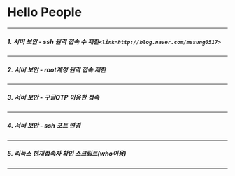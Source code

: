 # Hello People
----------------------------------------
##### 1. 서버 보안 - ssh 원격 접속 수 제한`<link=http://blog.naver.com/mssung0517>`
----------------------------------------
##### 2. 서버 보안 - root계정 원격 접속 제한
----------------------------------------
##### 3. 서버 보안 - 구글OTP 이용한 접속 
----------------------------------------
##### 4. 서버 보안 - ssh 포트 변경
----------------------------------------
##### 5. 리눅스 현재접속자 확인 스크립트(who이용)
----------------------------------------

